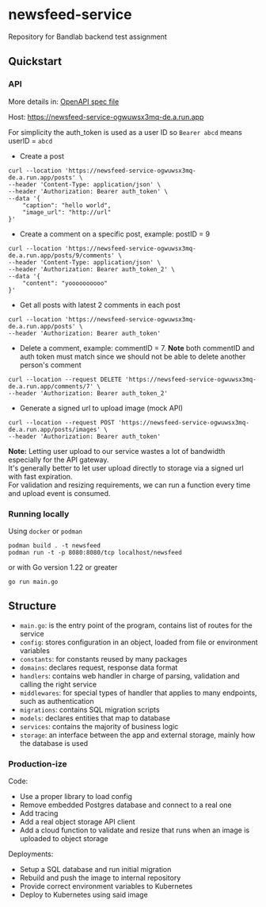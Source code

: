 # newsfeed-service

Repository for Bandlab backend test assignment

## Quickstart

### API

More details in: [OpenAPI spec file](./api-spec.yaml)

Host: https://newsfeed-service-ogwuwsx3mq-de.a.run.app

For simplicity the auth_token is used as a user ID so `Bearer abcd` means userID = `abcd`

- Create a post

```curl
curl --location 'https://newsfeed-service-ogwuwsx3mq-de.a.run.app/posts' \
--header 'Content-Type: application/json' \
--header 'Authorization: Bearer auth_token' \
--data '{
    "caption": "hello world",
    "image_url": "http://url"
}'
```

- Create a comment on a specific post, example: postID = 9

```curl
curl --location 'https://newsfeed-service-ogwuwsx3mq-de.a.run.app/posts/9/comments' \
--header 'Content-Type: application/json' \
--header 'Authorization: Bearer auth_token_2' \
--data '{
    "content": "yoooooooooo"
}'
```

- Get all posts with latest 2 comments in each post

```curl
curl --location 'https://newsfeed-service-ogwuwsx3mq-de.a.run.app/posts' \
--header 'Authorization: Bearer auth_token'
 ```

- Delete a comment, example: commentID = 7. **Note** both commentID and auth token must match since we should not be
  able to delete another person's comment

```curl
curl --location --request DELETE 'https://newsfeed-service-ogwuwsx3mq-de.a.run.app/comments/7' \
--header 'Authorization: Bearer auth_token_2'
```

- Generate a signed url to upload image (mock API)

```curl
curl --location --request POST 'https://newsfeed-service-ogwuwsx3mq-de.a.run.app/posts/images' \
--header 'Authorization: Bearer auth_token'
```

**Note:** Letting user upload to our service wastes a lot of bandwidth especially for the API gateway.\
It's generally better to let user upload directly to storage via a signed url with fast expiration.\
For validation and resizing requirements, we can run a function every time and upload event is consumed.

### Running locally

Using `docker` or `podman`

```shell
podman build . -t newsfeed 
podman run -t -p 8080:8080/tcp localhost/newsfeed
```

or with Go version 1.22 or greater

```shell
go run main.go
```

## Structure

- `main.go`: is the entry point of the program, contains list of routes for the service
- `config`: stores configuration in an object, loaded from file or environment variables
- `constants`: for constants reused by many packages
- `domains`: declares request, response data format
- `handlers`: contains web handler in charge of parsing, validation and calling the right service
- `middlewares`: for special types of handler that applies to many endpoints, such as authentication
- `migrations`: contains SQL migration scripts
- `models`: declares entities that map to database
- `services`: contains the majority of business logic
- `storage`: an interface between the app and external storage, mainly how the database is used

### Production-ize

Code:

- Use a proper library to load config
- Remove embedded Postgres database and connect to a real one
- Add tracing
- Add a real object storage API client
- Add a cloud function to validate and resize that runs when an image is uploaded to object storage

Deployments:

- Setup a SQL database and run initial migration
- Rebuild and push the image to internal repository
- Provide correct environment variables to Kubernetes
- Deploy to Kubernetes using said image